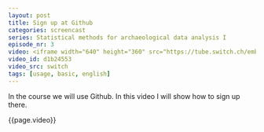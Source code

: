 ```yaml
---
layout: post
title: Sign up at Github
categories: screencast
series: Statistical methods for archaeological data analysis I
episode_nr: 3
video: <iframe width="640" height="360" src="https://tube.switch.ch/embed/d1b24553" frameborder="0" webkitallowfullscreen mozallowfullscreen allowfullscreen></iframe>
video_id: d1b24553
video_src: switch
tags: [usage, basic, english]
---
```


In the course we will use Github. In this video I will show how to sign up there.
<!--more-->
{{page.video}}
